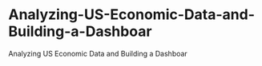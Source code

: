 # Analyzing-US-Economic-Data-and-Building-a-Dashboar
Analyzing US Economic Data and Building a Dashboar
